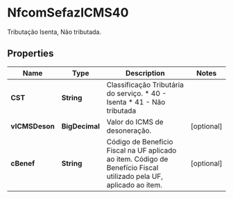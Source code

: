 

# NfcomSefazICMS40

Tributação Isenta, Não tributada.

## Properties

| Name | Type | Description | Notes |
|------------ | ------------- | ------------- | -------------|
|**CST** | **String** | Classificação Tributária do serviço.  * 40 - Isenta  * 41 - Não tributada |  |
|**vICMSDeson** | **BigDecimal** | Valor do ICMS de desoneração. |  [optional] |
|**cBenef** | **String** | Código de Benefício Fiscal na UF aplicado ao item.  Código de Benefício Fiscal utilizado pela UF, aplicado ao  item. |  [optional] |



